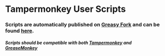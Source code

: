 Tampermonkey User Scripts
====================

### Scripts are automatically published on [Greasy Fork](https://greasyfork.org) and can be found  [here](https://greasyfork.org/scripts/search?q=gmatheu).

##### Scripts should be compatible with both [Tampermonkey](http://tampermonkey.net/) and [GreaseMonkey](https://addons.mozilla.org/en-US/firefox/addon/greasemonkey/)

